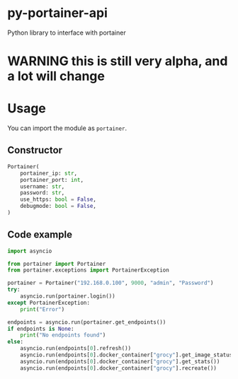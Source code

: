 # py-portainer-api

Python library to interface with portainer

# WARNING this is still very alpha, and a lot will change

# Usage

You can import the module as `portainer`.

## Constructor

```python
Portainer(
    portainer_ip: str,
    portainer_port: int,
    username: str,
    password: str,
    use_https: bool = False,
    debugmode: bool = False,
)
```

## Code example

```python
import asyncio

from portainer import Portainer
from portainer.exceptions import PortainerException

portainer = Portainer("192.168.0.100", 9000, "admin", "Password")
try:
    asyncio.run(portainer.login())
except PortainerException:
    print("Error")

endpoints = asyncio.run(portainer.get_endpoints())
if endpoints is None:
    print("No endpoints found")
else:
    asyncio.run(endpoints[0].refresh())
    asyncio.run(endpoints[0].docker_container["grocy"].get_image_status())
    asyncio.run(endpoints[0].docker_container["grocy"].get_stats())
    asyncio.run(endpoints[0].docker_container["grocy"].recreate())
```
